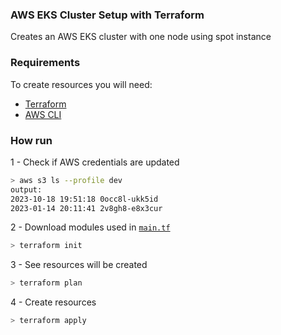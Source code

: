 ### AWS EKS Cluster Setup with Terraform

Creates an AWS EKS cluster with one node using spot instance

### Requirements

To create resources you will need:
  - [Terraform](https://developer.hashicorp.com/terraform/tutorials/aws-get-started/install-cli)
  - [AWS CLI](https://docs.aws.amazon.com/cli/latest/userguide/getting-started-install.html#getting-started-install-instructions)

### How run 

1 - Check if AWS credentials are updated
  ```sh
  > aws s3 ls --profile dev
  output:
  2023-10-18 19:51:18 0occ8l-ukk5id
  2023-01-14 20:11:41 2v8gh8-e8x3cur
  ```

2 - Download modules used in [`main.tf`](main.tf)
  ```sh
  > terraform init
  ```

3 - See resources will be created
  ```sh
  > terraform plan
  ```

4 - Create resources
  ```sh
  > terraform apply
  ```
